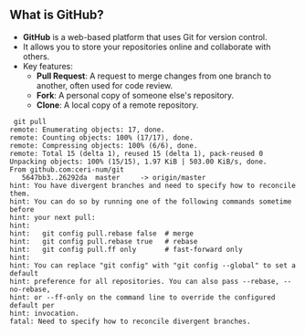 ## What is GitHub?

- **GitHub** is a web-based platform that uses Git for version control.
- It allows you to store your repositories online and collaborate with others.
- Key features:
  - **Pull Request**: A request to merge changes from one branch to another, often used for code review.
  - **Fork**: A personal copy of someone else's repository.
  - **Clone**: A local copy of a remote repository.


```
 git pull
remote: Enumerating objects: 17, done.
remote: Counting objects: 100% (17/17), done.
remote: Compressing objects: 100% (6/6), done.
remote: Total 15 (delta 1), reused 15 (delta 1), pack-reused 0
Unpacking objects: 100% (15/15), 1.97 KiB | 503.00 KiB/s, done.
From github.com:ceri-num/git
   5647bb3..26292da  master     -> origin/master
hint: You have divergent branches and need to specify how to reconcile them.
hint: You can do so by running one of the following commands sometime before
hint: your next pull:
hint:
hint:   git config pull.rebase false  # merge
hint:   git config pull.rebase true   # rebase
hint:   git config pull.ff only       # fast-forward only
hint:
hint: You can replace "git config" with "git config --global" to set a default
hint: preference for all repositories. You can also pass --rebase, --no-rebase,
hint: or --ff-only on the command line to override the configured default per
hint: invocation.
fatal: Need to specify how to reconcile divergent branches.
```